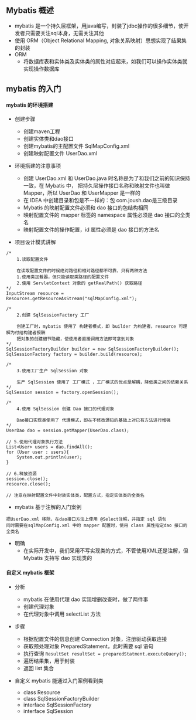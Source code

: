 ## Mybatis 概述
* mybatis 是一个持久层框架，用java编写，封装了jdbc操作的很多细节，使开发者只需要关注sql本身，无需关注其他
* 使用 ORM（Object Relational Mapping, 对象关系映射）思想实现了结果集的封装
* ORM
    - 将数据库表和实体类及实体类的属性对应起来，如我们可以操作实体类就实现操作数据库

## mybatis 的入门
#### mybatis 的环境搭建
* 创建步骤
    - 创建maven工程
    - 创建实体类和dao接口
    - 创建mybatis的主配置文件 SqlMapConfig.xml
    - 创建映射配置文件 UserDao.xml
* 环境搭建的注意事项
    - 创建 UserDao.xml 和 UserDao.java 时名称是为了和我们之前的知识保持一致，在 Mybatis 中，
      把持久层操作接口名称和映射文件也叫做 Mapper，所以 UserDao 和 UserMapper 是一样的
    - 在 IDEA 中创建目录和包是不一样的：包 com.joush.dao是三级目录
    - Mybatis 的映射配置文件必须和 dao 接口的包结构相同
    - 映射配置文件的 mapper 标签的 namespace 属性必须是 dao 接口的全类名
    - 映射配置文件的操作配置，id 属性必须是 dao 接口的方法名

* 项目设计模式讲解
```
/*
    1.读取配置文件

    在读取配置文件的时候绝对路径和相对路径都不可靠，只有两种方法
    1.使用类加载器，但只能读取类路径的配置文件
    2.使用 ServletContext 对象的 getRealPath() 获取路径
*/
InputStream resource = Resources.getResourceAsStream("sqlMapConfig.xml"); 

/*
    2.创建 SqlSessionFactory 工厂
    
    创建工厂时，mybatis 使用了 构建者模式，即 builder 为构建者，resource 可理解为付给构建者报酬
    把对象的创建细节隐藏，使使用者直接调用方法即可拿到对象
*/
SqlSessionFactoryBuilder builder = new SqlSessionFactoryBuilder();
SqlSessionFactory factory = builder.build(resource);

/*
    3.使用工厂生产 SqlSession 对象
    
    生产 SqlSession 使用了 工厂模式 ，工厂模式的优点是解耦，降低类之间的依赖关系
*/
SqlSession session = factory.openSession();

/*
    4.使用 SqlSession 创建 Dao 接口的代理对象
    
    Dao接口实现类使用了 代理模式，即在不修改源码的基础上对已有方法进行增强
*/
UserDao dao = session.getMapper(UserDao.class);

// 5.使用代理对象执行方法   
List<User> users = dao.findAll();
for (User user : users){
    System.out.println(user);
}

// 6.释放资源
session.close();
resource.close();

// 注意在映射配置文件中封装实体类，配置方式，指定实体类的全类名

```
* mybatis 基于注解的入门案例
```
把UserDao.xml 移除，在dao接口方法上使用 @Select注解，并指定 sql 语句
同时需要在sqlMapConfig.xml 中的 mapper 配置时，使用 class 属性指定dao 接口的全类名
```
* 明确    
    - 在实际开发中，我们采用不写实现类的方式，不管使用XML还是注解，但 Mybatis 支持写 dao 实现类的 

#### 自定义 mybatis 框架
* 分析
    - mybatis 在使用代理 dao 实现增删改查时，做了两件事
    - 创建代理对象
    - 在代理对象中调用 selectList 方法

* 步骤
    - 根据配置文件的信息创建 Connection 对象，注册驱动获取连接
    - 获取预处理对象 PreparedStatement，此时需要 sql 语句
    - 执行查询 `ResultSet resultSet = preparedStatment.executeQuery(); `
    - 遍历结果集，用于封装
    - 返回 list 集合
* 自定义 mybatis 能通过入门案例看到类
    - class Resource
    - class SqlSessionFactoryBuilder
    - interface SqlSessionFactory
    - interface SqlSession
    

